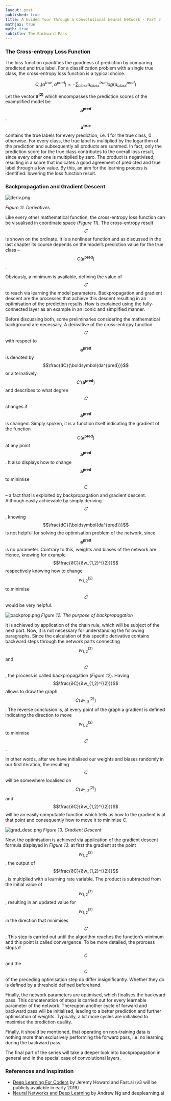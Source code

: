```yaml
---
layout: post
published: true
title: A Guided Tour Through a Convolutional Neural Network - Part 3
mathjax: true
math: true
subtitle: The Backward Pass
---
```

### The Cross-entropy Loss Function

The loss function quantifies the goodness of prediction by comparing predicted and true label. For a classification problem with a single true class, the cross-entropy loss function is a typical choice. 

$$C_{n}(a^{true},a^{pred})=-\sum_{class} a_{class}^{true}log(a_{class}^{pred})$$

Let the vector $\boldsymbol{a^{(2)}}$ which encompasses the prediction scores of the examplified model be $$\boldsymbol{a^{pred}}$$. $$\boldsymbol{a^{true}}$$ contains the true labels for every prediction, i.e. 1 for the true class, 0 otherwise. For every class, the true label is multiplied by the logarithm of the prediction and subsequently all products are summed. In fact, only the prediction score for the true class contributes to the overall loss result, since every other one is multiplied by zero. The product is negativised, resulting in a score that indicates a good agreement of predicted and true label through a low value. By this, an aim for the learning process is identified: lowering the loss function result.


### Backpropagation and Gradient Descent

![deriv.png]({{site.baseurl}}/img/deriv.png)

*Figure 11. Derivatives*

Like every other mathematical function, the cross-entropy loss function can be visualised in coordinate space (*Figure 11*). The cross-entropy result $$𝐶$$ is shown on the ordinate. It is a nonlinear function and as discussed in the last chapter its course depends on the model’s prediction value for the true class – $$C(\boldsymbol{a^{pred}})$$.

Obviously, a minimum is available, defining the value of $$𝐶$$ to reach via learning the model parameters. Backpropagation and gradient descent are the processes that achieve this descent resulting in an optimisation of the prediction results. How is explained using the fully-connected layer as an example in an iconic and simplified manner.

Before discussing both, some preliminaries considering the mathematical background are necessary. A derivative of the cross-entropy function $$𝐶$$ with respect to $$\boldsymbol{a^{pred}}$$ is denoted by $$\frac{dC}{\boldsymbol{da^{pred}}}$$ or alternatively $$C'(\boldsymbol{a^{pred}})$$ and describes to what degree $$𝐶$$ changes if $$\boldsymbol{a^{pred}}$$ is changed. Simply spoken, it is a function itself indicating the gradient of the function $$C(\boldsymbol{a^{pred}})$$ at any point $$\boldsymbol{a^{pred}}$$. It also displays how to change  $$\boldsymbol{a^{pred}}$$ to minimise $$C$$ – a fact that is exploited by backpropagation and gradient descent. Although easily achievable by simply deriving $$𝐶$$, knowing $$\frac{dC}{\boldsymbol{da^{pred}}}$$ is not helpful for solving the optimisation problem of the network, since $$\boldsymbol{a^{pred}}$$ is no parameter. Contrary to this, weights and biases of the network are. Hence, knowing for example $$\frac{∂C}{∂w_{1,2}^{(2)}}$$ respectively knowing how to change $$w_{1,2}^{(2)}$$ to minimise $$𝐶$$ would be very helpful.

![backprop.png]({{site.baseurl}}/img/backprop.png)
*Figure 12. The purpose of backpropagation*

It is achieved by application of the chain rule, which will be subject of the next part. Now, it is not necessary for understanding the following paragraphs. Since the calculation of this specific derivative contains backward steps through the network parts connecting $$w_{1,2}^{(2)}$$ and $$𝐶$$, the process is called backpropagation (*Figure 12*). Having $$\frac{∂C}{∂w_{1,2}^{(2)}}$$ allows to draw the graph $$C(w_{1,2}^{(2)})$$. The reverse conclusion is, at every point of the graph a gradient is defined indicating the direction to move $$w_{1,2}^{(2)}$$ to minimise $$𝐶$$.

In other words, after we have initialised our weights and biases randomly in our first iteration, the resulting $$C$$ will be somewhere localised on $$C(w_{1,2}^{(2)})$$ and $$\frac{∂C}{∂w_{1,2}^{(2)}}$$ will be an easily computable function which tells us how to the gradient is at that point and consequently how to move it to minimise C. 

![grad_desc.png]({{site.baseurl}}/img/grad_desc.png)
*Figure 13. Gradient Descent*

Now, the optimisation is achieved via application of the gradient descent formula displayed in *Figure 13*: at first the gradient at the point $$w_{1,2}^{(2)}$$, the output of $$\frac{∂C}{∂w_{1,2}^{(2)}}$$, is multiplied with a learning rate variable. The product is subtracted from the initial value of $$w_{1,2}^{(2)}$$, resulting in an updated value for $$w_{1,2}^{(2)}$$ in the direction that minimises $$𝐶$$. This step is carried out until the algorithm reaches the function’s minimum and this point is called convergence. To be more detailed, the prorcess stops if $$C$$ and the $$C$$ of the preceding optimisation step do differ insignificantly. Whether they do is defined by a threshold defined beforehand.

Finally, the network parameters are optimised, which finalises the backward pass. This concatenation of steps is carried out for every learnable parameter of the network. Thereupon another cycle of forward and backward pass will be initialised, leading to a better prediction and further optimisation of weights. Typically, a lot more cycles are initialised to maximise the prediction quality.

Finally, it should be mentioned, that operating on non-training data is nothing more than exclusively performing the forward pass, i.e. no learning during the backward pass.

The final part of the series will take a deeper look into backpropagation in general and in the special case of convolutional layers.

### References and Inspiration
* [Deep Learning For Coders](https://course.fast.ai/) by Jeremy Howard and Fast.ai (v3 will be publicly available in early 2019)
* [Neural Networks and Deep Learning](https://www.coursera.org/learn/neural-networks-deep-learning?specialization=deep-learning) by Andrew Ng and deeplearning.ai
